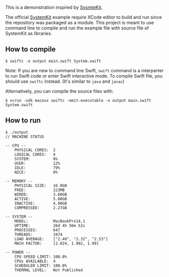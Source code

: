 This is a demonstration inspired by [SysmteKit](https://github.com/beltex/SystemKit).

The official [SystemKit](https://github.com/beltex/SystemKit) example require XCode editor to build and run since the
repository was packaged as a module. This project is meant to use command line to compile and run the example file with
source file of SystemKit as libraries.

## How to compile

```
$ swiftc -o output main.swift System.swift
```

Note: If you are new to command line Swift, `swift` command is a interperter to run Swift code or enter Swift
interactive mode. To compile Swift file, you should use `swiftc` instead. (It's similar to `java` and `javac`)

Alternatively, you can compile the source files with:

```
$ xcrun -sdk macosx swiftc -emit-executable -o output main.swift System.swift
```

## How to run 

```
$ ./output
// MACHINE STATUS

-- CPU --
	PHYSICAL CORES:  2
	LOGICAL CORES:   4
	SYSTEM:          8%
	USER:            12%
	IDLE:            79%
	NICE:            0%

-- MEMORY --
	PHYSICAL SIZE:   16.0GB
	FREE:            223MB
	WIRED:           3.60GB
	ACTIVE:          5.00GB
	INACTIVE:        4.90GB
	COMPRESSED:      2.27GB

-- SYSTEM --
	MODEL:           MacBookPro14,1
	UPTIME:          26d 4h 56m 52s
	PROCESSES:       647
	THREADS:         3474
	LOAD AVERAGE:    ["2.48", "2.32", "2.53"]
	MACH FACTOR:     [2.024, 1.992, 1.99]

-- POWER --
	CPU SPEED LIMIT: 100.0%
	CPUs AVAILABLE:  4
	SCHEDULER LIMIT: 100.0%
	THERMAL LEVEL:   Not Published
```
